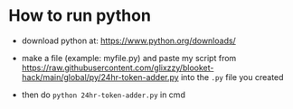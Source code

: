 # How to run python
- download python at: https://www.python.org/downloads/

- make a file (example: myfile.py) and paste my script from https://raw.githubusercontent.com/glixzzy/blooket-hack/main/global/py/24hr-token-adder.py into the `.py` file you created

- then do `python 24hr-token-adder.py` in cmd
